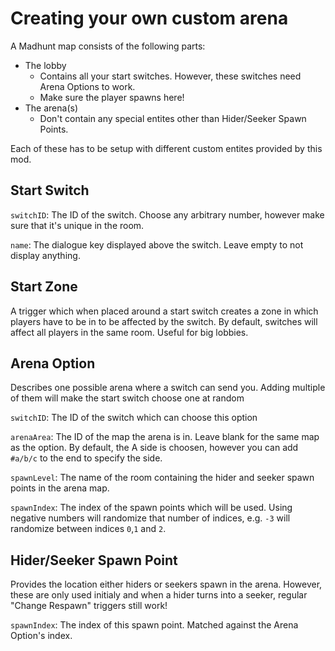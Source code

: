 # Creating your own custom arena
A Madhunt map consists of the following parts:
* The lobby
  * Contains all your start switches. However, these switches need Arena Options to work.
  * Make sure the player spawns here!
* The arena(s)
  * Don't contain any special entites other than Hider/Seeker Spawn Points.

Each of these has to be setup with different custom entites provided by this mod.

## Start Switch
`switchID`: The ID of the switch. Choose any arbitrary number, however make sure that it's unique in the room.

`name`: The dialogue key displayed above the switch. Leave empty to not display anything.

## Start Zone
A trigger which when placed around a start switch creates a zone in which players have to be in to be affected by the switch. By default, switches will affect all players in the same room. Useful for big lobbies.

## Arena Option
Describes one possible arena where a switch can send you. Adding multiple of them will make the start switch choose one at random

`switchID`: The ID of the switch which can choose this option

`arenaArea`: The ID of the map the arena is in. Leave blank for the same map as the option. By default, the A side is choosen, however you can add `#a/b/c` to the end to specify the side.

`spawnLevel`: The name of the room containing the hider and seeker spawn points in the arena map.

`spawnIndex`: The index of the spawn points which will be used. Using negative numbers will randomize that number of indices, e.g. `-3` will randomize between indices `0`,`1` and `2`.

## Hider/Seeker Spawn Point
Provides the location either hiders or seekers spawn in the arena. However, these are only used initialy and when a hider turns into a seeker, regular "Change Respawn" triggers still work!

`spawnIndex`: The index of this spawn point. Matched against the Arena Option's index.
